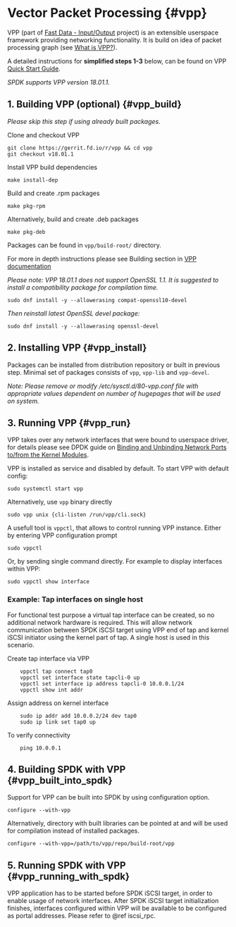 # Vector Packet Processing {#vpp}

VPP (part of [Fast Data - Input/Output](https://fd.io/) project) is an extensible
userspace framework providing networking functionality. It is build on idea of
packet processing graph (see [What is VPP?](https://wiki.fd.io/view/VPP/What_is_VPP?)).

A detailed instructions for **simplified steps 1-3** below, can be found on
VPP [Quick Start Guide](https://wiki.fd.io/view/VPP).

*SPDK supports VPP version 18.01.1.*

##  1. Building VPP (optional) {#vpp_build}

*Please skip this step if using already built packages.*

Clone and checkout VPP
~~~
git clone https://gerrit.fd.io/r/vpp && cd vpp
git checkout v18.01.1
~~~

Install VPP build dependencies
~~~
make install-dep
~~~

Build and create .rpm packages
~~~
make pkg-rpm
~~~

Alternatively, build and create .deb packages
~~~
make pkg-deb
~~~

Packages can be found in `vpp/build-root/` directory.

For more in depth instructions please see Building section in
[VPP documentation](https://wiki.fd.io/view/VPP/Pulling,_Building,_Running,_Hacking_and_Pushing_VPP_Code#Building)

*Please note: VPP 18.01.1 does not support OpenSSL 1.1. It is suggested to install a compatibility package
for compilation time.*
~~~
sudo dnf install -y --allowerasing compat-openssl10-devel
~~~
*Then reinstall latest OpenSSL devel package:*
~~~
sudo dnf install -y --allowerasing openssl-devel
~~~

## 2. Installing VPP {#vpp_install}

Packages can be installed from distribution repository or built in previous step.
Minimal set of packages consists of `vpp`, `vpp-lib` and `vpp-devel`.

*Note: Please remove or modify /etc/sysctl.d/80-vpp.conf file with appropriate values
dependent on number of hugepages that will be used on system.*

## 3. Running VPP {#vpp_run}

VPP takes over any network interfaces that were bound to userspace driver,
for details please see DPDK guide on
[Binding and Unbinding Network Ports to/from the Kernel Modules](http://dpdk.org/doc/guides/linux_gsg/linux_drivers.html#binding-and-unbinding-network-ports-to-from-the-kernel-modules).

VPP is installed as service and disabled by default. To start VPP with default config:
~~~
sudo systemctl start vpp
~~~

Alternatively, use `vpp` binary directly
~~~
sudo vpp unix {cli-listen /run/vpp/cli.sock}
~~~

A usefull tool is `vppctl`, that allows to control running VPP instance.
Either by entering VPP configuration prompt
~~~
sudo vppctl
~~~

Or, by sending single command directly. For example to display interfaces within VPP:
~~~
sudo vppctl show interface
~~~

### Example: Tap interfaces on single host

For functional test purpose a virtual tap interface can be created,
so no additional network hardware is required.
This will allow network communication between SPDK iSCSI target using VPP end of tap
and kernel iSCSI initiator using the kernel part of tap. A single host is used in this scenario.

Create tap interface via VPP
~~~
    vppctl tap connect tap0
    vppctl set interface state tapcli-0 up
    vppctl set interface ip address tapcli-0 10.0.0.1/24
    vppctl show int addr
~~~

Assign address on kernel interface
~~~
    sudo ip addr add 10.0.0.2/24 dev tap0
    sudo ip link set tap0 up
~~~

To verify connectivity
~~~
    ping 10.0.0.1
~~~

## 4. Building SPDK with VPP {#vpp_built_into_spdk}

Support for VPP can be built into SPDK by using configuration option.
~~~
configure --with-vpp
~~~

Alternatively, directory with built libraries can be pointed at
and will be used for compilation instead of installed packages.
~~~
configure --with-vpp=/path/to/vpp/repo/build-root/vpp
~~~

## 5. Running SPDK with VPP {#vpp_running_with_spdk}

VPP application has to be started before SPDK iSCSI target,
in order to enable usage of network interfaces.
After SPDK iSCSI target initialization finishes,
interfaces configured within VPP will be available to be configured as portal addresses.
Please refer to @ref iscsi_rpc.
